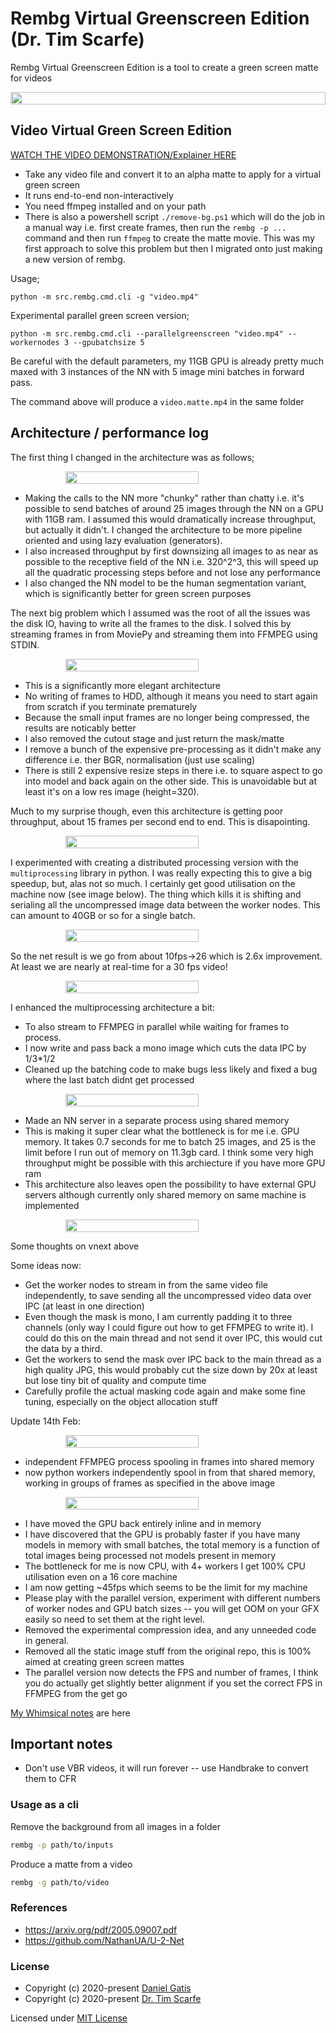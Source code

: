 # Rembg Virtual Greenscreen Edition (Dr. Tim Scarfe)


Rembg Virtual Greenscreen Edition is a tool to create a green screen matte for videos

<p style="display: flex;align-items: center;justify-content: center;">
  <img src="https://raw.githubusercontent.com/ecsplendid/rembg/master/examples/greenscreen.png" width="100%" />
</p>


## Video Virtual Green Screen Edition


[WATCH THE VIDEO DEMONSTRATION/Explainer HERE](https://share.descript.com/view/YTo9QAZU5EC)


* Take any  video file and convert it to an alpha matte to apply for a virtual green screen
* It runs end-to-end non-interactively 
* You need ffmpeg installed and on your path
* There is also a powershell script `./remove-bg.ps1` which will do the job in a manual way i.e. first create frames, then run the `rembg -p ...` command and then run ``ffmpeg`` to create the matte movie. This was my first approach to solve this problem but then I migrated onto just making a new version of rembg.  




Usage;

```
python -m src.rembg.cmd.cli -g "video.mp4"
```

Experimental parallel green screen version;

```
python -m src.rembg.cmd.cli --parallelgreenscreen "video.mp4" --workernodes 3 --gpubatchsize 5
```

Be careful with the default parameters, my 11GB GPU is already pretty much maxed with 3 instances of the NN with 5 image mini batches in forward pass. 


The command above will produce a `video.matte.mp4` in the same folder


## Architecture / performance log


The first thing I changed in the architecture was as follows; 


<p style="display: flex;align-items: center;justify-content: center;">
  <img src="https://raw.githubusercontent.com/ecsplendid/rembg/master/examples/Architecture%20v1.png" width="65%" />
</p>

* Making the calls to the NN more "chunky" rather than chatty i.e. it's possible to send batches of around 25 images through the NN on a GPU with 11GB ram. I assumed this would dramatically increase throughput, but actually it didn't. I changed the architecture to be more pipeline oriented and using lazy evaluation (generators). 
* I also increased throughput by first downsizing all images to as near as possible to the receptive field of the NN i.e. 320^2^3, this will speed up all the quadratic processing steps before and not lose any performance
* I also changed the NN model to be the human segmentation variant, which is significantly better for green screen purposes

The next big problem which I assumed was the root of all the issues was the disk IO, having to write all the frames to the disk. I solved this by streaming frames in from MoviePy and streaming them into FFMPEG using STDIN.

<p style="display: flex;align-items: center;justify-content: center;">
  <img src="https://raw.githubusercontent.com/ecsplendid/rembg/master/examples/Architecture%20v2.png" width="65%" />
</p>

* This is a significantly more elegant architecture
* No writing of frames to HDD, although it means you need to start again from scratch if you terminate prematurely
* Because the small input frames are no longer being compressed, the results are noticably better
* I also removed the cutout stage and just return the mask/matte
* I remove a bunch of the expensive pre-processing as it didn't make any difference i.e. ther BGR, normalisation (just use scaling)
* There is still 2 expensive resize steps in there i.e. to square aspect to go into model and back again on the other side. This is unavoidable but at least it's on a low res image (height=320).


Much to my surprise though, even this architecture is getting poor throughput, about 15 frames per second end to end. This is disapointing. 


<p style="display: flex;align-items: center;justify-content: center;">
  <img src="https://raw.githubusercontent.com/ecsplendid/rembg/master/examples/multithreead.png" width="65%" />
</p>

I experimented with creating a distributed processing version with the `multiprocessing` library in python. I was really expecting this to give a big speedup, but, alas not so much. I certainly get good utilisation on the machine now (see image below). The thing which kills it is shifting and serialing all the uncompressed image data between the worker nodes. This can amount to 40GB or so for a single batch. 

<p style="display: flex;align-items: center;justify-content: center;">
  <img src="https://raw.githubusercontent.com/ecsplendid/rembg/master/examples/multiprocess.png" width="65%" />
</p>

So the net result is we go from about 10fps->26 which is 2.6x improvement. At least we are nearly at real-time for a 30 fps video! 


<p style="display: flex;align-items: center;justify-content: center;">
  <img src="https://raw.githubusercontent.com/ecsplendid/rembg/master/examples/multiproc_enhanced.png" width="65%" />
</p>

I enhanced the multiprocessing architecture a bit:

- To also stream to FFMPEG in parallel while waiting for frames to process. 
- I now write and pass back a mono image which cuts the data IPC by 1/3*1/2
- Cleaned up the batching code to make bugs less likely and fixed a bug where the last batch didnt get processed

<p style="display: flex;align-items: center;justify-content: center;">
  <img src="https://raw.githubusercontent.com/ecsplendid/rembg/master/examples/Arch5.png" width="65%" />
</p>

- Made an NN server in a separate process using shared memory
- This is making it super clear what the bottleneck is for me i.e. GPU memory. It takes 0.7 seconds for me to batch 25 images, and 25 is the limit before I run out of memory on 11.3gb card. I think some very high throughput might be possible with this archiecture if you have more GPU ram 
- This architecture also leaves open the possibility to have external GPU servers although currently only shared memory on same machine is implemented

<p style="display: flex;align-items: center;justify-content: center;">
  <img src="https://raw.githubusercontent.com/ecsplendid/rembg/master/examples/arch6.png" width="65%" />
</p>

Some thoughts on vnext above
 
Some ideas now: 

* Get the worker nodes to stream in from the same video file independently, to save sending all the uncompressed video data over IPC (at least in one direction)
* Even though the mask is mono, I am currently padding it to three channels (only way I could figure out how to get FFMPEG to write it). I could do this on the main thread and not send it over IPC, this would cut the data by a third. 
* Get the workers to send the mask over IPC back to the main thread as a high quality JPG, this would probably cut the size down by 20x at least but lose tiny bit of quality and compute time
* Carefully profile the actual masking code again and make some fine tuning, especially on the object allocation stuff

Update 14th Feb:

<p style="display: flex;align-items: center;justify-content: center;">
  <img src="https://raw.githubusercontent.com/ecsplendid/rembg/master/examples/batching.png" width="65%" />
</p>

- independent FFMPEG process spooling in frames into shared memory
- now python workers independently spool in from that shared memory, working in groups of frames as specified in the above image

<p style="display: flex;align-items: center;justify-content: center;">
  <img src="https://raw.githubusercontent.com/ecsplendid/rembg/master/examples/arch7.png" width="65%" />
</p>

- I have moved the GPU back entirely inline and in memory
- I have discovered that the GPU is probably faster if you have many models in memory with small batches, the total memory is a function of total images being processed not models present in memory
- The bottleneck for me is now CPU, with 4+ workers I get 100% CPU utilisation even on a 16 core machine
- I am now getting ~45fps which seems to be the limit for my machine
- Please play with the parallel version, experiment with different numbers of worker nodes and GPU batch sizes -- you will get OOM on your GFX easily so need to set them at the right level. 
- Removed the experimental compression idea, and any unneeded code in general. 
- Removed all the static image stuff from the original repo, this is 100% aimed at creating green screen mattes
- The parallel version now detects the FPS and number of frames, I think you do actually get slightly better alignment if you set the correct FPS in FFMPEG from the get go


 [My Whimsical notes](https://whimsical.com/ffmpeg-virtial-greenscreen-tS2T9uthKdCWhxvBAFUcy) are here

## Important notes

* Don't use VBR videos, it will run forever -- use Handbrake to convert them to CFR


### Usage as a cli


Remove the background from all images in a folder
```bash
rembg -p path/to/inputs
```

Produce a matte from a video
```bash
rembg -g path/to/video
```


### References

- https://arxiv.org/pdf/2005.09007.pdf
- https://github.com/NathanUA/U-2-Net

### License

 - Copyright (c) 2020-present [Daniel Gatis](https://github.com/danielgatis)
 - Copyright (c) 2020-present [Dr. Tim Scarfe](https://github.com/ecsplendid)

Licensed under [MIT License](./LICENSE.txt)
